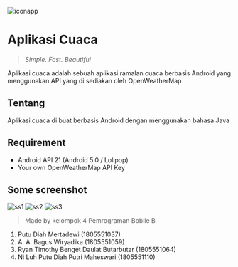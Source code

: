 ![iconapp](https://github.com/bgsw0709/WeatherApp/blob/master/github/ic_launcher.png)

# Aplikasi Cuaca
> *Simple. Fast. Beautiful*
> 
Aplikasi cuaca adalah sebuah aplikasi ramalan cuaca berbasis Android yang menggunakan API yang di sediakan oleh OpenWeatherMap


## Tentang
Aplikasi cuaca di buat berbasis Android dengan menggunakan bahasa Java


## Requirement

 - Android API 21 (Android 5.0 / Lolipop)
 - Your own OpenWeatherMap API Key 


## Some screenshot
![ss1](https://github.com/bgsw0709/WeatherApp/blob/master/github/1.jpg)
![ss2](https://github.com/bgsw0709/WeatherApp/blob/master/github/2.jpg)
![ss3](https://github.com/bgsw0709/WeatherApp/blob/master/github/3.jpg)






> Made by kelompok 4 Pemrograman Bobile B
 1. Putu Diah Mertadewi									(1805551037)
 2. A. A. Bagus Wiryadika									(1805551059)
 3. Ryan Timothy Benget Daulat Butarbutar	(1805551064)
 4. Ni Luh Putu Diah Putri Maheswari				(1805551110)

